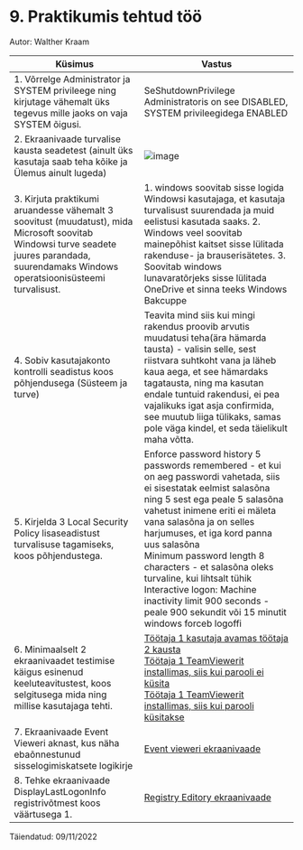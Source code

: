 #  9. Praktikumis tehtud töö

Autor: Walther Kraam

|Küsimus|Vastus|
|---|---|
|1. Võrrelge Administrator ja SYSTEM privileege ning kirjutage vähemalt üks tegevus mille jaoks on vaja SYSTEM õigusi.|SeShutdownPrivilege Administratoris on see DISABLED, SYSTEM privileegidega ENABLED|
|2. Ekraanivaade turvalise kausta seadetest (ainult üks kasutaja saab teha kõike ja Ülemus ainult lugeda)|![image](https://user-images.githubusercontent.com/75208899/200809887-a5cafeda-3b7c-4b4c-ac63-0ac9f64d68d5.png)|
|3. Kirjuta praktikumi aruandesse vähemalt 3 soovitust (muudatust), mida Microsoft soovitab Windowsi turve seadete juures parandada, suurendamaks Windows operatsioonisüsteemi turvalisust.|1. windows soovitab sisse logida Windowsi kasutajaga, et kasutaja turvalisust suurendada ja muid eelistusi kasutada saaks. 2. Windows veel soovitab mainepõhist kaitset sisse lülitada rakenduse- ja brauserisätetes. 3. Soovitab windows lunavaratõrjeks sisse lülitada OneDrive et sinna teeks Windows Bakcuppe|
|4. Sobiv kasutajakonto kontrolli seadistus koos põhjendusega (Süsteem ja turve)|Teavita mind siis kui mingi rakendus proovib arvutis muudatusi teha(ära hämarda tausta) - valisin selle, sest riistvara suhtkoht vana ja läheb kaua aega, et see hämardaks tagatausta, ning ma kasutan endale tuntuid rakendusi, ei pea vajalikuks igat asja confirmida, see muutub liiga tülikaks, samas pole väga kindel, et seda täielikult maha võtta.|
|5. Kirjelda 3 Local Security Policy lisaseadistust turvalisuse tagamiseks, koos põhjendustega.|Enforce password history	5 passwords remembered - et kui on aeg passwordi vahetada, siis ei sisestatak eelmist salasõna ning 5 sest ega peale 5 salasõna vahetust inimene eriti ei mäleta vana salasõna ja on selles harjumuses, et iga kord panna uus salasõna <br> Minimum password length	8 characters - et salasõna oleks turvaline, kui lihtsalt tühik<br> Interactive logon: Machine inactivity limit	900 seconds - peale 900 sekundit või 15 minutit windows forceb logoffi|
|6. Minimaalselt 2 ekraanivaadet testimise käigus esinenud keeluteavitustest, koos selgitusega mida ning millise kasutajaga tehti.|[Töötaja 1 kasutaja avamas töötaja 2 kausta](https://github.com/wkraam/OPSysteemid/blob/0b95f318bc75560bbe19efe61329df087b10930f/Praktikumite%20failid/Praktikum9/9.6.1Tootaja1KasutajagaTootaja2KaustaAvamas.png)<br>[Töötaja 1 TeamViewerit installimas, siis kui parooli ei küsita](https://github.com/wkraam/OPSysteemid/blob/0b95f318bc75560bbe19efe61329df087b10930f/Praktikumite%20failid/Praktikum9/9.6.2TeamVieweritInstallimasTootaja1.png)<br>[Töötaja 1 TeamViewerit installimas, siis kui parooli küsitakse](https://github.com/wkraam/OPSysteemid/blob/0b95f318bc75560bbe19efe61329df087b10930f/Praktikumite%20failid/Praktikum9/9.6.3TeamVieweritInstallimasTootaja1UACPrompt.png)|
|7. Ekraanivaade Event Vieweri aknast, kus näha ebaõnnestunud sisselogimiskatsete logikirje|[Event vieweri ekraanivaade](https://github.com/wkraam/OPSysteemid/blob/0b95f318bc75560bbe19efe61329df087b10930f/Praktikumite%20failid/Praktikum9/9.7.1EventViewer.png)|
|8. Tehke ekraanivaade DisplayLastLogonInfo registrivõtmest koos väärtusega 1.|[Registry Editory ekraanivaade](https://github.com/wkraam/OPSysteemid/blob/0b95f318bc75560bbe19efe61329df087b10930f/Praktikumite%20failid/Praktikum9/9.8.1Regedit.png)|

Täiendatud: 09/11/2022
